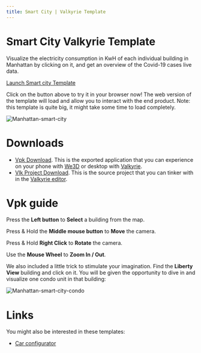 ```yaml
---
title: Smart City | Valkyrie Template
---
```


# Smart City Valkyrie Template

Visualize the electricity consumption in KwH of each individual building in Manhattan by clicking on it, and get an overview of the Covid-19 cases live data.

<a class="btn btn-primary umami--click--bt_launch_smartcity_template" href="/vlk/samples/smart-cities/ManhattanProject-Beta-v2.vpk">Launch Smart city Template</a>

Click on the button above to try it in your browser now! The web version of the template will load and allow you to interact with the end product. Note: this template is quite big, it might take some time to load completely.

![Manhattan-smart-city](https://cdn2.talansoft.com/ftp/img/tutorial_sample_images/Manhattan_smart-city.jpg)

# Downloads

- [Vpk Download](https://cdn2.talansoft.com/ftp/samples/ManhattanProject-Beta-v2.vpk). This is the exported application that you can experience on your phone with [We3D](/vlk/downloads#we3d) or desktop with [Valkyrie](/vlk/downloads#vlk).
- [Vlk Project Download](https://cdn2.talansoft.com/ftp/samples/ManhattanProject-Beta-v2.zip). This is the source project that you can tinker with in the [Valkyrie editor](/vlk/downloads#vlk).

# Vpk guide

Press the **Left button** to **Select** a building from the map.

Press & Hold the **Middle mouse button** to **Move** the camera.

Press & Hold **Right Click** to **Rotate** the camera.

Use the **Mouse Wheel** to **Zoom In / Out**.

We also included a little trick to stimulate your imagination. Find the **Liberty View** building and click on it. You will be given the opportunity to dive in and visualize one condo unit in that building:

![Manhattan-smart-city-condo](https://cdn2.talansoft.com/ftp/img/tutorial_sample_images/Manhattan_condo.jpg)

# Links

You might also be interested in these templates:
- [Car configurator](./car-configurator)
